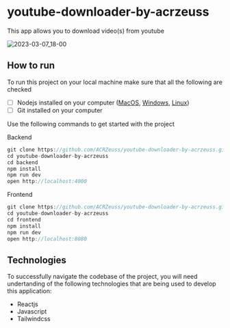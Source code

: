 # youtube-downloader-by-acrzeuss
This app allows you to download video(s) from youtube

![2023-03-07_18-00](https://user-images.githubusercontent.com/67952319/223479814-36c3ebce-858e-42de-aad2-923f51d368f4.png)

## How to run

To run this project on your local machine make sure that all the following are checked

- [ ] Nodejs installed on your computer ([MacOS](https://nodejs.org/en/download/), [Windows](https://nodejs.org/en/download/), [Linux](https://nodejs.org/en/download/))
- [ ] Git installed on your computer

Use the following commands to get started with the project

Backend
```js
git clone https://github.com/ACRZeuss/youtube-downloader-by-acrzeuss.git
cd youtube-downloader-by-acrzeuss
cd backend
npm install
npm run dev
open http://localhost:4000
```

Frontend
```js
git clone https://github.com/ACRZeuss/youtube-downloader-by-acrzeuss.git
cd youtube-downloader-by-acrzeuss
cd frontend
npm install
npm run dev
open http://localhost:8080
```

## Technologies

To successfully navigate the codebase of the project, you will need undertanding of the following technologies that are being used to develop this application:

- Reactjs
- Javascript
- Tailwindcss
